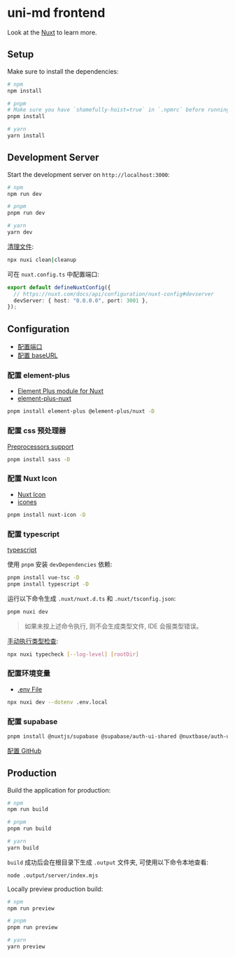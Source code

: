 # uni-md frontend

Look at the [Nuxt](docs/nuxt.md) to learn more.

## Setup

Make sure to install the dependencies:

```bash
# npm
npm install

# pnpm
# Make sure you have `shamefully-hoist=true` in `.npmrc` before running pnpm install
pnpm install

# yarn
yarn install
```

## Development Server

Start the development server on `http://localhost:3000`:

```bash
# npm
npm run dev

# pnpm
pnpm run dev

# yarn
yarn dev
```

[清理文件](https://nuxt.com/docs/api/commands/cleanup):

```bash
npx nuxi clean|cleanup
```

可在 `nuxt.config.ts` 中配置端口:

```ts
export default defineNuxtConfig({
  // https://nuxt.com/docs/api/configuration/nuxt-config#devserver
  devServer: { host: "0.0.0.0", port: 3001 },
});
```

## Configuration

- [配置端口](https://nuxt.com/docs/api/configuration/nuxt-config#port)
- [配置 baseURL](https://nuxt.com/docs/api/configuration/nuxt-config#baseurl)

### 配置 element-plus

- [Element Plus module for Nuxt](https://nuxt.com/modules/element-plus)
- [element-plus-nuxt](https://github.com/element-plus/element-plus-nuxt)

```bash
pnpm install element-plus @element-plus/nuxt -D
```

### 配置 css 预处理器

[Preprocessors support](https://nuxt.com/docs/getting-started/styling#preprocessors-support)

```bash
pnpm install sass -D
```

### 配置 Nuxt Icon

- [Nuxt Icon](https://nuxt.com/modules/icon)
- [icones](https://icones.js.org/)

```bash
pnpm install nuxt-icon -D
```

### 配置 typescript

[typescript](https://nuxt.com/docs/api/configuration/nuxt-config#typescript)

使用 `pnpm` 安装 `devDependencies` 依赖:

```bash
pnpm install vue-tsc -D
pnpm install typescript -D
```

运行以下命令生成 `.nuxt/nuxt.d.ts` 和 `.nuxt/tsconfig.json`:

```bash
pnpm nuxi dev
```

> 如果未按上述命令执行, 则不会生成类型文件, IDE 会报类型错误。

[手动执行类型检查](https://nuxt.com/docs/api/commands/typecheck):

```bash
npx nuxi typecheck [--log-level] [rootDir]
```

### 配置环境变量

- [.env File](https://nuxt.com/docs/guide/directory-structure/env)

```bash
npx nuxi dev --dotenv .env.local
```

### 配置 supabase

```bash
pnpm install @nuxtjs/supabase @supabase/auth-ui-shared @nuxtbase/auth-ui-vue -D
```

[配置 GitHub](https://supabase.com/docs/guides/auth/social-login/auth-github)

## Production

Build the application for production:

```bash
# npm
npm run build

# pnpm
pnpm run build

# yarn
yarn build
```

`build` 成功后会在根目录下生成 `.output` 文件夹, 可使用以下命令本地查看:

```bash
node .output/server/index.mjs
```

Locally preview production build:

```bash
# npm
npm run preview

# pnpm
pnpm run preview

# yarn
yarn preview
```
